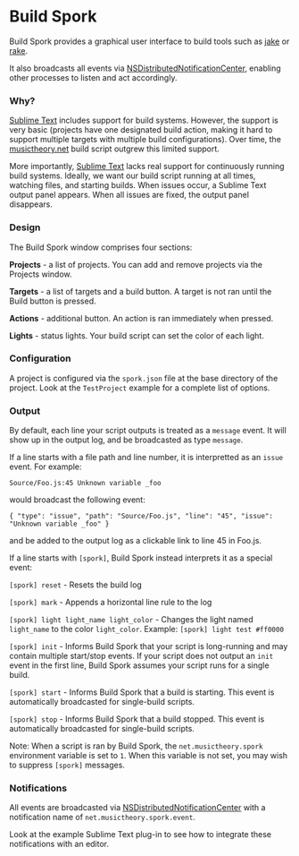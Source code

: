 # Build Spork

Build Spork provides a graphical user interface to build tools such as [jake](http://jakejs.com) or [rake](https://github.com/ruby/rake).

It also broadcasts all events via [NSDistributedNotificationCenter](https://developer.apple.com/library/mac/documentation/Cocoa/Reference/Foundation/Classes/NSDistributedNotificationCenter_Class/index.html), enabling other processes to listen and act accordingly.

### Why?

[Sublime Text](http://www.sublimetext.com) includes support for build systems.  However, the support is very basic (projects have one designated build action, making it hard to support multiple targets with multiple build configurations).  Over time, the [musictheory.net](http://www.musictheory.net) build script outgrew this limited support.

More importantly, [Sublime Text](http://www.sublimetext.com) lacks real support for continuously running build systems.  Ideally, we want our build script running at all times, watching files, and starting builds.  When issues occur, a Sublime Text output panel appears.  When all issues are fixed, the output panel disappears.

### Design

The Build Spork window comprises four sections:

**Projects** - a list of projects.  You can add and remove projects via the Projects window.

**Targets** - a list of targets and a build button.  A target is not ran until the Build button is pressed.

**Actions** - additional button.  An action is ran immediately when pressed.

**Lights** - status lights.  Your build script can set the color of each light.


### Configuration

A project is configured via the `spork.json` file at the base directory of the project.  Look at the `TestProject` example for a complete list of options.

### Output

By default, each line your script outputs is treated as a `message` event.  It will show up in the output log, and be broadcasted as type `message`.

If a line starts with a file path and line number, it is interpretted as an `issue` event.  For example:

    Source/Foo.js:45 Unknown variable _foo
    
would broadcast the following event:

    { "type": "issue", "path": "Source/Foo.js", "line": "45", "issue": "Unknown variable _foo" }

and be added to the output log as a clickable link to line 45 in Foo.js.

If a line starts with `[spork]`, Build Spork instead interprets it as a special event:

`[spork] reset` - Resets the build log

`[spork] mark` - Appends a horizontal line rule to the log 

`[spork] light light_name light_color` - Changes the light named `light_name` to the color `light_color`.  Example: `[spork] light test #ff0000`

`[spork] init` - Informs Build Spork that your script is long-running and may contain multiple start/stop events.  If your script
does not output an `init` event in the first line, Build Spork assumes your script runs for a single build.

`[spork] start` - Informs Build Spork that a build is starting.  This event is automatically broadcasted for single-build scripts.

`[spork] stop` - Informs Build Spork that a build stopped.  This event is automatically broadcasted for single-build scripts.

Note: When a script is ran by Build Spork, the `net.musictheory.spork` environment variable is set to `1`.  When this variable is not set, you may wish to suppress `[spork]` messages.

### Notifications

All events are broadcasted via [NSDistributedNotificationCenter](https://developer.apple.com/library/mac/documentation/Cocoa/Reference/Foundation/Classes/NSDistributedNotificationCenter_Class/index.html)
with a notification name of `net.musictheory.spork.event`.

Look at the example Sublime Text plug-in to see how to integrate these notifications with an editor.


